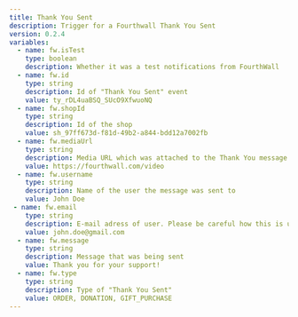 ```yaml
---
title: Thank You Sent
description: Trigger for a Fourthwall Thank You Sent
version: 0.2.4
variables:
  - name: fw.isTest
    type: boolean
    description: Whether it was a test notifications from FourthWall
  - name: fw.id
    type: string
    description: Id of "Thank You Sent" event
    value: ty_rDL4uaBSQ_SUcO9XfwuoNQ
  - name: fw.shopId
    type: string
    description: Id of the shop
    value: sh_97ff673d-f81d-49b2-a844-bdd12a7002fb
  - name: fw.mediaUrl
    type: string
    description: Media URL which was attached to the Thank You message
    value: https://fourthwall.com/video
  - name: fw.username
    type: string
    description: Name of the user the message was sent to
    value: John Doe
 - name: fw.email
    type: string
    description: E-mail adress of user. Please be careful how this is used.
    value: john.doe@gmail.com
  - name: fw.message
    type: string
    description: Message that was being sent
    value: Thank you for your support!
  - name: fw.type
    type: string
    description: Type of "Thank You Sent"
    value: ORDER, DONATION, GIFT_PURCHASE
---
```


